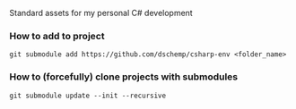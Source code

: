 Standard assets for my personal C# development

### How to add to project
`git submodule add https://github.com/dschemp/csharp-env <folder_name>`

### How to (forcefully) clone projects with submodules
`git submodule update --init --recursive`